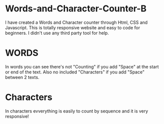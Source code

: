 # Words-and-Character-Counter-B
I have created a Words and Character counter through Html, CSS and Javascript.
This is totally responsive website and easy to code for beginners.
I didn't use any third party tool for help.
# WORDS
In words you can see there's not "Counting" if you add "Space" at the start or end of the text.
Also no included "Characters" if you add "Space" between 2 texts.
# Characters
In characters evverything is easily to count by sequence and it is very responsive!
